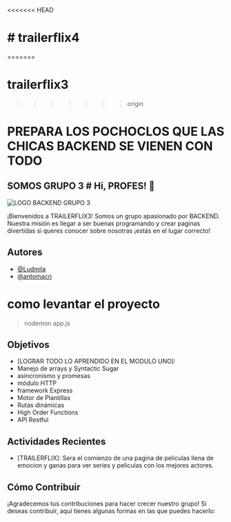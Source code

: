 <<<<<<< HEAD
# # trailerflix4
=======
# trailerflix3
>>>>>>> origin
# PREPARA LOS POCHOCLOS QUE LAS CHICAS BACKEND SE VIENEN CON TODO 

## SOMOS GRUPO 3 # Hi, PROFES! 👋

![LOGO BACKEND GRUPO 3](https://github.com/antomacri/trailerflix3/assets/112986244/2bc0ee33-6520-4ebc-8054-d91826461ac8)

¡Bienvenidos a TRAILERFLIX3! Somos un grupo apasionado por BACKEND. Nuestra misión es llegar a ser buenas programando y crear paginas divertidas si queres conocer sobre nosotras ¡estás en el lugar correcto!

## Autores


- [@Ludmila](https://github.com/LudmilaRamella)
- [@antomacri](https://github.com/antomacri)

# como levantar el proyecto
> nodemon app.js




## Objetivos

- [LOGRAR TODO LO APRENDIDO EN EL MODULO UNO]:
- Manejo de arrays y Syntactic Sugar
- asincronismo y promesas
- módulo HTTP
- framework Express
- Motor de Plantillas
- Rutas dinámicas
- High Order Functions
- API Restful


## Actividades Recientes

- [TRAILERFLIX]: Sera el comienzo de una pagina de peliculas llena de emocion y ganas para ver series y peliculas con los mejores actores. 


## Cómo Contribuir

¡Agradecemos tus contribuciones para hacer crecer nuestro grupo! Si deseas contribuir, aquí tienes algunas formas en las que puedes hacerlo: